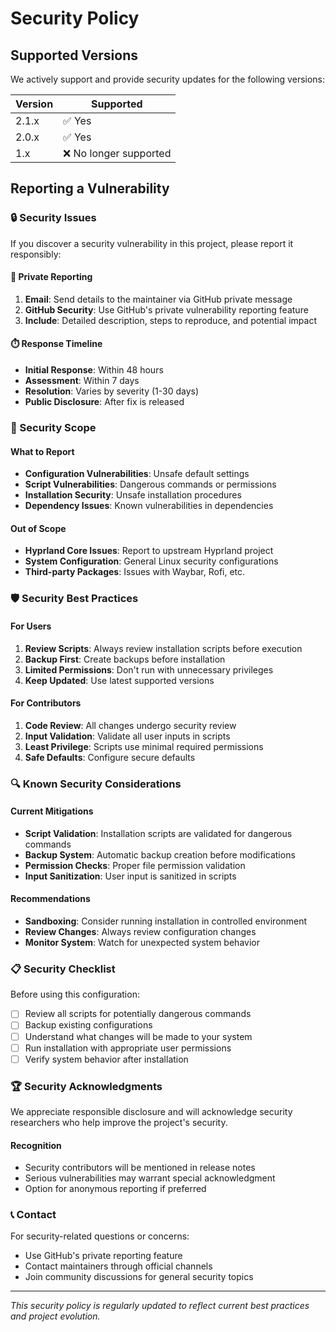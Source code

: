 # Security Policy

## Supported Versions

We actively support and provide security updates for the following versions:

| Version | Supported              |
| ------- | ---------------------- |
| 2.1.x   | ✅ Yes                 |
| 2.0.x   | ✅ Yes                 |
| 1.x     | ❌ No longer supported |

## Reporting a Vulnerability

### 🔒 Security Issues

If you discover a security vulnerability in this project, please report it responsibly:

#### 📧 Private Reporting

1. **Email**: Send details to the maintainer via GitHub private message
2. **GitHub Security**: Use GitHub's private vulnerability reporting feature
3. **Include**: Detailed description, steps to reproduce, and potential impact

#### ⏱️ Response Timeline

- **Initial Response**: Within 48 hours
- **Assessment**: Within 7 days
- **Resolution**: Varies by severity (1-30 days)
- **Public Disclosure**: After fix is released

### 🚨 Security Scope

#### What to Report

- **Configuration Vulnerabilities**: Unsafe default settings
- **Script Vulnerabilities**: Dangerous commands or permissions
- **Installation Security**: Unsafe installation procedures
- **Dependency Issues**: Known vulnerabilities in dependencies

#### Out of Scope

- **Hyprland Core Issues**: Report to upstream Hyprland project
- **System Configuration**: General Linux security configurations
- **Third-party Packages**: Issues with Waybar, Rofi, etc.

### 🛡️ Security Best Practices

#### For Users

1. **Review Scripts**: Always review installation scripts before execution
2. **Backup First**: Create backups before installation
3. **Limited Permissions**: Don't run with unnecessary privileges
4. **Keep Updated**: Use latest supported versions

#### For Contributors

1. **Code Review**: All changes undergo security review
2. **Input Validation**: Validate all user inputs in scripts
3. **Least Privilege**: Scripts use minimal required permissions
4. **Safe Defaults**: Configure secure defaults

### 🔍 Known Security Considerations

#### Current Mitigations

- **Script Validation**: Installation scripts are validated for dangerous commands
- **Backup System**: Automatic backup creation before modifications
- **Permission Checks**: Proper file permission validation
- **Input Sanitization**: User input is sanitized in scripts

#### Recommendations

- **Sandboxing**: Consider running installation in controlled environment
- **Review Changes**: Always review configuration changes
- **Monitor System**: Watch for unexpected system behavior

### 📋 Security Checklist

Before using this configuration:

- [ ] Review all scripts for potentially dangerous commands
- [ ] Backup existing configurations
- [ ] Understand what changes will be made to your system
- [ ] Run installation with appropriate user permissions
- [ ] Verify system behavior after installation

### 🏆 Security Acknowledgments

We appreciate responsible disclosure and will acknowledge security researchers who help improve the project's security.

#### Recognition

- Security contributors will be mentioned in release notes
- Serious vulnerabilities may warrant special acknowledgment
- Option for anonymous reporting if preferred

### 📞 Contact

For security-related questions or concerns:

- Use GitHub's private reporting feature
- Contact maintainers through official channels
- Join community discussions for general security topics

---

_This security policy is regularly updated to reflect current best practices and project evolution._
